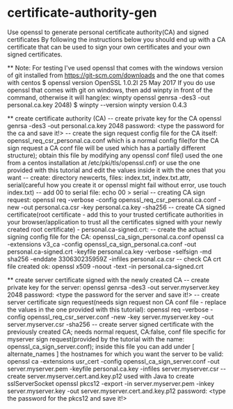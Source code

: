 # certificate-authority-gen
Use openssl to generate personal certificate authority(CA) and signed certificates
By following the instructions below you should end up with a CA certificate that can be used to sign your own certificates and your own signed certificates.

** Note: For testing I've used openssl that comes with the windows version of git installed from https://git-scm.com/downloads and the one that comes with centos
$ openssl version
OpenSSL 1.0.2l  25 May 2017
If you do use openssl that comes with git on windows, then add winpty in front of the command, otherwise it will hang(ex: winpty openssl genrsa -des3 -out personal.ca.key 2048)
$ winpty --version
winpty version 0.4.3

** create certificate authority (CA)
-- create private key for the CA
openssl genrsa -des3 -out personal.ca.key 2048
password: <type the password for the ca and save it!>
-- create the sign request config file for the CA itself: openssl_req_csr_personal.ca.conf which is a normal config file(for the CA sign request a CA conf file will be used which has a partially different structure); obtain this file by modifying any openssl conf file(I used the one from a centos installation at /etc/pki/tls/openssl.cnf) or use the one provided with this tutorial and edit the values inside it with the ones that you want
-- create: directory newcerts, files: index.txt, index.txt.attr, serial(careful how you create it or openssl might fail without error, use touch index.txt)
-- add 00 to serial file: echo 00 > serial
-- creating CA sign request:
openssl req -verbose -config openssl_req_csr_personal.ca.conf -new -out personal.ca.csr -key personal.ca.key -sha256
-- create CA signed certificate(root certificate - add this to your trusted certificate authorities in your browser/application to trust all the certificates signed with your newly created root certificate) - personal.ca-signed.crt:
-- create the actual signing config file for the CA: openssl_ca_sign_personal.ca.conf
openssl ca -extensions v3_ca -config openssl_ca_sign_personal.ca.conf -out personal.ca-signed.crt -keyfile personal.ca.key -verbose -selfsign -md sha256 -enddate 330630235959Z -infiles personal.ca.csr
-- check CA crt file created ok:
openssl x509 -noout -text -in personal.ca-signed.crt

** create server certificate signed with the newly created CA
-- create private key for the server:
openssl genrsa -des3 -out server.myserver.key 2048
password: <type the password for the server and save it!>
-- create server certificate sign request(needs sign request non CA conf file - replace the values in the one provided with this tutorial):
openssl req -verbose -config openssl_req_csr_server.conf -new -key server.myserver.key -out server.myserver.csr -sha256
-- create server signed certificate with the previously created CA; needs normal request, CA:false, conf file specific for myserver sign request(provided by the tutorial with the name: openssl_ca_sign_server.conf); inside this file you can add under [ alternate_names ] the hostnames for which you want the server to be valid:
openssl ca -extensions usr_cert -config openssl_ca_sign_server.conf -out server.myserver.pem -keyfile personal.ca.key -infiles server.myserver.csr
-- create server.myserver.cert.and.key.p12 used with Java to create sslServerSocket
openssl pkcs12 -export -in server.myserver.pem -inkey server.myserver.key -out server.myserver.cert.and.key.p12
password: <type the password for the pkcs12 and save it!>

